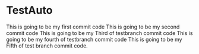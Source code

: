 # TestAuto
This is going to be my first commit code
This is going to be my second commit code
This is going to be my Third of testbranch commit code
This is going to be my fourth of testbranch commit code
This is going to be my Fifth of test branch commit code.